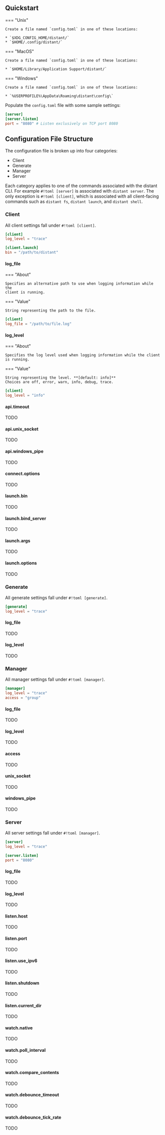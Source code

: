 ## Quickstart

=== "Unix"

    Create a file named `config.toml` in one of these locations:

    * `$XDG_CONFIG_HOME/distant/`
    * `$HOME/.config/distant/`

=== "MacOS"

    Create a file named `config.toml` in one of these locations:

    * `$HOME/Library/Application Support/distant/`

=== "Windows"

    Create a file named `config.toml` in one of these locations:

    * `%USERPROFILE%\AppData\Roaming\distant\config\`

Populate the `config.toml` file with some sample settings:

```toml
[server]
[server.listen]
port = "8080" # Listen exclusively on TCP port 8080
```

## Configuration File Structure

The configuration file is broken up into four categories:

* Client
* Generate
* Manager
* Server

Each category applies to one of the commands associated with the distant CLI.
For example `#!toml [server]` is associated with `distant server`. The only
exception is `#!toml [client]`, which is associated with all client-facing
commands such as `distant fs`, `distant launch`, and `distant shell`.

### Client

All client settings fall under `#!toml [client]`.

```toml
[client]
log_level = "trace"

[client.launch]
bin = "/path/to/distant"
```

#### log_file

<div class="grid" markdown>

=== "About"

    Specifies an alternative path to use when logging information while the
    client is running.

=== "Value"

    String representing the path to the file.

```toml title="Example"
[client]
log_file = "/path/to/file.log"
```

</div>

#### log_level

<div class="grid" markdown>

=== "About"

    Specifies the log level used when logging information while the client
    is running.

=== "Value"

    String representing the level. **[default: info]**
    Choices are off, error, warn, info, debug, trace.

```toml title="Example"
[client]
log_level = "info"
```

</div>

#### api.timeout

TODO

#### api.unix_socket

TODO

#### api.windows_pipe

TODO

#### connect.options

TODO

#### launch.bin

TODO

#### launch.bind_server

TODO

#### launch.args

TODO

#### launch.options

TODO

### Generate

All generate settings fall under `#!toml [generate]`.

```toml
[generate]
log_level = "trace"
```

#### log_file

TODO

#### log_level

TODO

### Manager

All manager settings fall under `#!toml [manager]`.

```toml
[manager]
log_level = "trace"
access = "group"
```

#### log_file

TODO

#### log_level

TODO

#### access

TODO

#### unix_socket

TODO

#### windows_pipe

TODO

### Server

All server settings fall under `#!toml [manager]`.

```toml
[server]
log_level = "trace"

[server.listen]
port = "8080"
```

#### log_file

TODO

#### log_level

TODO

#### listen.host

TODO

#### listen.port

TODO

#### listen.use_ipv6

TODO

#### listen.shutdown

TODO

#### listen.current_dir

TODO

#### watch.native

TODO

#### watch.poll_interval

TODO

#### watch.compare_contents

TODO

#### watch.debounce_timeout

TODO

#### watch.debounce_tick_rate

TODO
